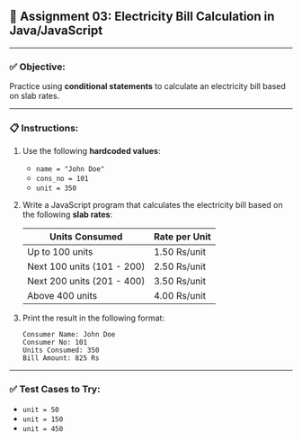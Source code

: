 ## 📝 **Assignment 03: Electricity Bill Calculation in Java/JavaScript**

---

### ✅ **Objective:**

Practice using **conditional statements** to calculate an electricity bill based on slab rates.

---

### 📋 **Instructions:**

1. Use the following **hardcoded values**:

   * `name = "John Doe"`
   * `cons_no = 101`
   * `unit = 350`

2. Write a JavaScript program that calculates the electricity bill based on the following **slab rates**:

   | Units Consumed             | Rate per Unit |
   | -------------------------- | ------------- |
   | Up to 100 units            | 1.50 Rs/unit  |
   | Next 100 units (101 - 200) | 2.50 Rs/unit  |
   | Next 200 units (201 - 400) | 3.50 Rs/unit  |
   | Above 400 units            | 4.00 Rs/unit  |

3. Print the result in the following format:

   ```
   Consumer Name: John Doe  
   Consumer No: 101  
   Units Consumed: 350  
   Bill Amount: 825 Rs
   ```

---

### ✅ **Test Cases to Try:**

* `unit = 50`
* `unit = 150`
* `unit = 450`